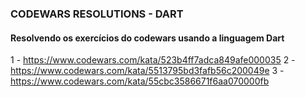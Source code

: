 ### CODEWARS RESOLUTIONS - DART
#### Resolvendo os exercícios do codewars usando a linguagem Dart

1 - https://www.codewars.com/kata/523b4ff7adca849afe000035
2 - https://www.codewars.com/kata/5513795bd3fafb56c200049e
3 - https://www.codewars.com/kata/55cbc3586671f6aa070000fb 

